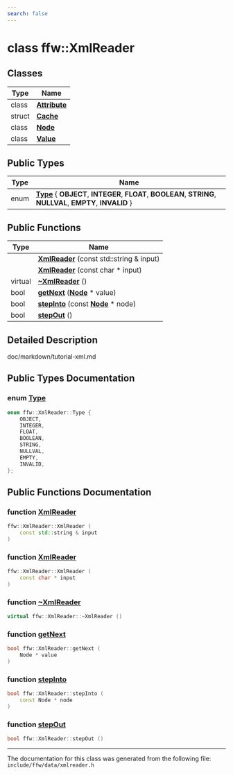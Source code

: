 ```yaml
---
search: false
---
```


# class ffw::XmlReader

## Classes

|Type|Name|
|-----|-----|
|class|[**Attribute**](classffw_1_1_xml_reader_1_1_attribute.md)|
|struct|[**Cache**](structffw_1_1_xml_reader_1_1_cache.md)|
|class|[**Node**](classffw_1_1_xml_reader_1_1_node.md)|
|class|[**Value**](classffw_1_1_xml_reader_1_1_value.md)|


## Public Types

|Type|Name|
|-----|-----|
|enum|[**Type**](classffw_1_1_xml_reader.md#1a9e191e1a49c0fe3991a7816ddcad353e) { **OBJECT**, **INTEGER**, **FLOAT**, **BOOLEAN**, **STRING**, **NULLVAL**, **EMPTY**, **INVALID** } |


## Public Functions

|Type|Name|
|-----|-----|
||[**XmlReader**](classffw_1_1_xml_reader.md#1af369a088ae3de68d1373eb8cb6306b77) (const std::string & input) |
||[**XmlReader**](classffw_1_1_xml_reader.md#1a393070952ba8bfab5564eee69e18f423) (const char \* input) |
|virtual |[**~XmlReader**](classffw_1_1_xml_reader.md#1ac572ddb7bfe7483dfced2d6fe2144e38) () |
|bool|[**getNext**](classffw_1_1_xml_reader.md#1ad11f8e20e2c957af01af67ccd01b4464) (**[Node](classffw_1_1_xml_reader_1_1_node.md)** \* value) |
|bool|[**stepInto**](classffw_1_1_xml_reader.md#1aba39045325066fdfb77161eebc9cf03d) (const **[Node](classffw_1_1_xml_reader_1_1_node.md)** \* node) |
|bool|[**stepOut**](classffw_1_1_xml_reader.md#1adfceee0f3f9adb162de4c8197d636ae5) () |


## Detailed Description

doc/markdown/tutorial-xml.md 
## Public Types Documentation

### enum <a id="1a9e191e1a49c0fe3991a7816ddcad353e" href="#1a9e191e1a49c0fe3991a7816ddcad353e">Type</a>

```cpp
enum ffw::XmlReader::Type {
    OBJECT,
    INTEGER,
    FLOAT,
    BOOLEAN,
    STRING,
    NULLVAL,
    EMPTY,
    INVALID,
};
```



## Public Functions Documentation

### function <a id="1af369a088ae3de68d1373eb8cb6306b77" href="#1af369a088ae3de68d1373eb8cb6306b77">XmlReader</a>

```cpp
ffw::XmlReader::XmlReader (
    const std::string & input
)
```



### function <a id="1a393070952ba8bfab5564eee69e18f423" href="#1a393070952ba8bfab5564eee69e18f423">XmlReader</a>

```cpp
ffw::XmlReader::XmlReader (
    const char * input
)
```



### function <a id="1ac572ddb7bfe7483dfced2d6fe2144e38" href="#1ac572ddb7bfe7483dfced2d6fe2144e38">~XmlReader</a>

```cpp
virtual ffw::XmlReader::~XmlReader ()
```



### function <a id="1ad11f8e20e2c957af01af67ccd01b4464" href="#1ad11f8e20e2c957af01af67ccd01b4464">getNext</a>

```cpp
bool ffw::XmlReader::getNext (
    Node * value
)
```



### function <a id="1aba39045325066fdfb77161eebc9cf03d" href="#1aba39045325066fdfb77161eebc9cf03d">stepInto</a>

```cpp
bool ffw::XmlReader::stepInto (
    const Node * node
)
```



### function <a id="1adfceee0f3f9adb162de4c8197d636ae5" href="#1adfceee0f3f9adb162de4c8197d636ae5">stepOut</a>

```cpp
bool ffw::XmlReader::stepOut ()
```





----------------------------------------
The documentation for this class was generated from the following file: `include/ffw/data/xmlreader.h`

